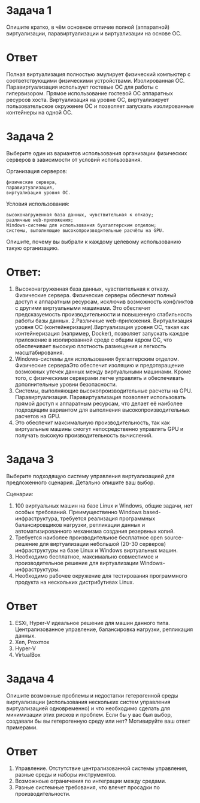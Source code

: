 # Задача 1

Опишите кратко, в чём основное отличие полной (аппаратной) виртуализации, паравиртуализации и виртуализации на основе ОС.
# Ответ
Полная  виртуализация полностью эмулирует физический компьютер с соответствующими физическими устройствами. Изолированная ОС.
Паравиртуализация использует гостевые ОС для работы с гипервизором. Прямое использование гостевой ОС аппаратных ресурсов хоста.
Виртуализация на уровне ОС, виртуализирует пользовательское окружение ОС и позволяет запускать изолированные контейнеры на одной ОС.

# Задача 2

Выберите один из вариантов использования организации физических серверов в зависимости от условий использования.

Организация серверов:

    физические сервера,
    паравиртуализация,
    виртуализация уровня ОС.

Условия использования:

    высоконагруженная база данных, чувствительная к отказу;
    различные web-приложения;
    Windows-системы для использования бухгалтерским отделом;
    системы, выполняющие высокопроизводительные расчёты на GPU.

Опишите, почему вы выбрали к каждому целевому использованию такую организацию.
# Ответ: 
1. Высоконагруженная база данных, чувствительная к отказу. Физические сервера. Физические серверы обеспечат полный доступ к аппаратным ресурсам, исключив возможность конфликтов с другими виртуальными машинами.
Это обеспечит предсказуемость производительности и повышенную стабильность работы базы данных.
2.Различные web-приложения. Виртуализация уровня ОС (контейнеризация).Виртуализация уровня ОС, такая как контейнеризация (например, Docker),
позволяет запускать каждое приложение в изолированной среде с общим ядром ОС, что обеспечивает высокую плотность размещения и легкость масштабирования.
3. Windows-системы для использования бухгалтерским отделом. Физические сервераЭто обеспечит изоляцию и предотвращение возможных утечек данных между виртуальными машинами.
Кроме того, с физическими серверами легче управлять и обеспечивать дополнительные уровни безопасности.
4. Системы, выполняющие высокопроизводительные расчеты на GPU. Паравиртуализация. Паравиртуализация позволяет использовать прямой доступ к аппаратным ресурсам, что делает её наиболее подходящим вариантом для выполнения высокопроизводительных расчетов на GPU.
5. Это обеспечит максимальную производительность, так как виртуальные машины смогут непосредственно управлять GPU и получать высокую производительность вычислений.

# Задача 3

Выберите подходящую систему управления виртуализацией для предложенного сценария. Детально опишите ваш выбор.

Сценарии:

  1. 100 виртуальных машин на базе Linux и Windows, общие задачи, нет особых требований. Преимущественно Windows based-инфраструктура, требуется реализация программных балансировщиков нагрузки, репликации данных и автоматизированного механизма создания резервных копий.
  2. Требуется наиболее производительное бесплатное open source-решение для виртуализации небольшой (20-30 серверов) инфраструктуры на базе Linux и Windows виртуальных машин.
  3. Необходимо бесплатное, максимально совместимое и производительное решение для виртуализации Windows-инфраструктуры.
  4. Необходимо рабочее окружение для тестирования программного продукта на нескольких дистрибутивах Linux.
# Ответ
1. ESXi, Hyper-V идеальное решение для машин данного типа. Централизованное управление, балансировка нагрузки, репликация данных.
2. Xen, Proxmox
3. Hyper-V
4. VirtualBox

# Задача 4

Опишите возможные проблемы и недостатки гетерогенной среды виртуализации
(использования нескольких систем управления виртуализацией одновременно) и что необходимо сделать для минимизации этих рисков и проблем.
Если бы у вас был выбор, создавали бы вы гетерогенную среду или нет? Мотивируйте ваш ответ примерами.
# Ответ
1. Управление. Отстутствие централизованной системы управления, разные среды и наборы инструментов.
2. Возможноые ограничения по интеграции между средами.
3. Разные системные требования, что влечет просадки по производительности.
